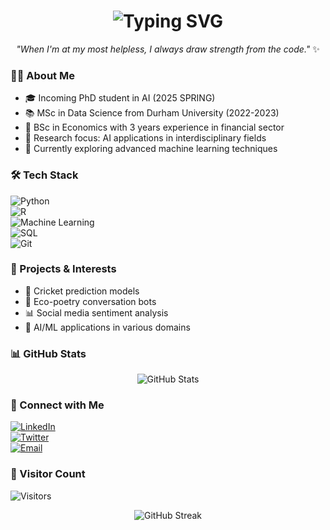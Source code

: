 <h1 align="center">  
  <img src="https://readme-typing-svg.herokuapp.com?font=Fira+Code&weight=500&size=28&pause=1000&color=9C53F7&center=true&vCenter=true&random=false&width=435&lines=Hi+there!+I'm+YanLin-Quinne+%F0%9F%91%8B;A+PhD+Student+in+AI+%F0%9F%A4%96;Data+Science+Enthusiast+%F0%9F%93%8A" alt="Typing SVG" />  
</h1>  

<p align="center">  
  <i>"When I'm at my most helpless, I always draw strength from the code."</i> ✨  
</p>  

### 👩‍🎓 About Me  

- 🎓 Incoming PhD student in AI (2025 SPRING)  
- 📚 MSc in Data Science from Durham University (2022-2023)  
- 💼 BSc in Economics with 3 years experience in financial sector  
- 🔬 Research focus: AI applications in interdisciplinary fields  
- 🌱 Currently exploring advanced machine learning techniques  

### 🛠️ Tech Stack  

![Python](https://img.shields.io/badge/-Python-3776AB?style=flat-square&logo=Python&logoColor=white)  
![R](https://img.shields.io/badge/-R-276DC3?style=flat-square&logo=R&logoColor=white)  
![Machine Learning](https://img.shields.io/badge/-Machine%20Learning-FF6F00?style=flat-square&logo=TensorFlow&logoColor=white)  
![SQL](https://img.shields.io/badge/-SQL-4479A1?style=flat-square&logo=MySQL&logoColor=white)  
![Git](https://img.shields.io/badge/-Git-F05032?style=flat-square&logo=git&logoColor=white)  

### 🎯 Projects & Interests  

- 🏏 Cricket prediction models  
- 🌿 Eco-poetry conversation bots  
- 📊 Social media sentiment analysis  
- 🤖 AI/ML applications in various domains  

### 📊 GitHub Stats  

<p align="center">  
  <img src="https://github-readme-stats.vercel.app/api?username=YanLin-Quinne&show_icons=true&theme=material-palenight" alt="GitHub Stats" />  
</p>  

### 🤝 Connect with Me  

[![LinkedIn](https://img.shields.io/badge/-LinkedIn-0077B5?style=flat-square&logo=LinkedIn&logoColor=white)](Your-LinkedIn-URL)  
[![Twitter](https://img.shields.io/badge/-Twitter-1DA1F2?style=flat-square&logo=Twitter&logoColor=white)](Your-Twitter-URL)  
[![Email](https://img.shields.io/badge/-Email-D14836?style=flat-square&logo=Gmail&logoColor=white)](mailto:your.email@example.com)  

### 👀 Visitor Count  

![Visitors](https://visitor-badge.laobi.icu/badge?page_id=YanLin-Quinne.YanLin-Quinne)  

<p align="center">  
  <img src="https://github-readme-streak-stats.herokuapp.com/?user=YanLin-Quinne&theme=material-palenight" alt="GitHub Streak" />  
</p>
